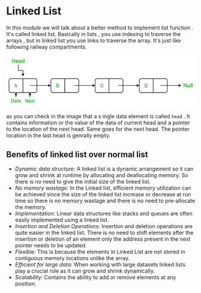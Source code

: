 # Linked List

In this module we will talk about a better method to implement list function . It's called linked list. Basically in lists , you use indexing to traverse the arrays , but in linked list you use links to traverse the array. It's just like following railway compartments. 

![Linked list](image.png)

as you can check in the image that a s ingle data element is called `head` . It contains information or the value of the data of current head and a pointer to the location of the next head. Same goes for the next head. The pointer location in the last head is genrally empty.

## Benefits of linked list over normal list 

- *Dynamic data structure:* A linked list is a dynamic arrangement so it can grow and shrink at runtime by allocating and deallocating memory. So there is no need to give the initial size of the linked list.
- *No memory wastage:* In the Linked list, efficient memory utilization can be achieved since the size of the linked list increase or decrease at run time so there is no memory wastage and there is no need to pre-allocate the memory.
- *Implementation:* Linear data structures like stacks and queues are often easily implemented using a linked list.
- *Insertion and Deletion Operations:* Insertion and deletion operations are quite easier in the linked list. There is no need to shift elements after the insertion or deletion of an element only the address present in the next pointer needs to be updated. 
- *Flexible:* This is because the elements in Linked List  are not stored in contiguous memory locations unlike the array.
- *Efficient for large data:* When working with large datasets linked lists play a crucial role as it can grow and shrink dynamically.
- *Scalability:* Contains the ability to add or remove elements at any position.